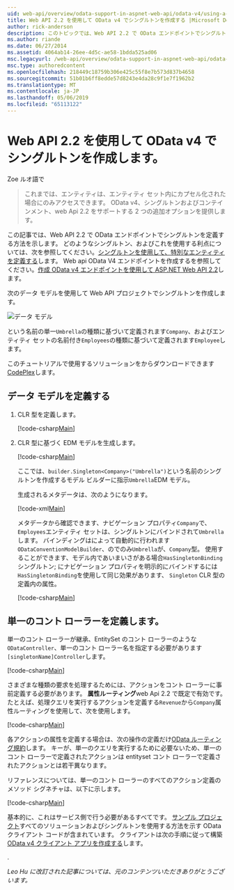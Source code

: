 ```yaml
---
uid: web-api/overview/odata-support-in-aspnet-web-api/odata-v4/using-a-singleton-in-an-odata-endpoint-in-web-api-22
title: Web API 2.2 を使用して OData v4 でシングルトンを作成する |Microsoft Docs
author: rick-anderson
description: このトピックでは、Web API 2.2 で OData エンドポイントでシングルトンを定義する方法を示します。
ms.author: riande
ms.date: 06/27/2014
ms.assetid: 4064ab14-26ee-4d5c-ae58-1bdda525ad06
msc.legacyurl: /web-api/overview/odata-support-in-aspnet-web-api/odata-v4/using-a-singleton-in-an-odata-endpoint-in-web-api-22
msc.type: authoredcontent
ms.openlocfilehash: 218449c18759b306e425c55f8e7b573d837b4658
ms.sourcegitcommit: 51b01b6ff8edde57d8243e4da28c9f1e7f1962b2
ms.translationtype: MT
ms.contentlocale: ja-JP
ms.lasthandoff: 05/06/2019
ms.locfileid: "65113122"
---
```

# <a name="create-a-singleton-in-odata-v4-using-web-api-22"></a>Web API 2.2 を使用して OData v4 でシングルトンを作成します。

Zoe ルオ語で

> これまでは、エンティティは、エンティティ セット内にカプセル化された場合にのみアクセスできます。 OData v4、シングルトンおよびコンテインメント、web Api 2.2 をサポートする 2 つの追加オプションを提供します。

この記事では、Web API 2.2 で OData エンドポイントでシングルトンを定義する方法を示します。 どのようなシングルトン、およびこれを使用する利点については、次を参照してください。[シングルトンを使用して、特別なエンティティを定義する](https://blogs.msdn.com/b/odatateam/archive/2014/03/05/use-singleton-to-define-your-special-entity.aspx)します。 Web api OData V4 エンドポイントを作成するを参照してください。[作成 OData v4 エンドポイントを使用して ASP.NET Web API 2.2](create-an-odata-v4-endpoint.md)します。 

次のデータ モデルを使用して Web API プロジェクトでシングルトンを作成します。

![データ モデル](using-a-singleton-in-an-odata-endpoint-in-web-api-22/_static/image1.png)

という名前の単一`Umbrella`の種類に基づいて定義されます`Company`、およびエンティティ セットの名前付き`Employees`の種類に基づいて定義されます`Employee`します。

このチュートリアルで使用するソリューションをからダウンロードできます[CodePlex](http://aspnet.codeplex.com/sourcecontrol/latest#Samples/WebApi/OData/v4/ODataSingletonSample/)します。

## <a name="define-the-data-model"></a>データ モデルを定義する

1. CLR 型を定義します。

    [!code-csharp[Main](using-a-singleton-in-an-odata-endpoint-in-web-api-22/samples/sample1.cs)]
2. CLR 型に基づく EDM モデルを生成します。

    [!code-csharp[Main](using-a-singleton-in-an-odata-endpoint-in-web-api-22/samples/sample2.cs)]

    ここでは、`builder.Singleton<Company>("Umbrella")`という名前のシングルトンを作成するモデル ビルダーに指示`Umbrella`EDM モデル。

    生成されるメタデータは、次のようになります。

    [!code-xml[Main](using-a-singleton-in-an-odata-endpoint-in-web-api-22/samples/sample3.xml)]

    メタデータから確認できます、ナビゲーション プロパティ`Company`で、`Employees`エンティティ セットは、シングルトンにバインドされて`Umbrella`します。 バインディングはによって自動的に行われます`ODataConventionModelBuilder`、のでのみ`Umbrella`が、`Company`型。 使用することができます、モデル内であいまいさがある場合`HasSingletonBinding`シングルトン; にナビゲーション プロパティを明示的にバインドするには`HasSingletonBinding`を使用して同じ効果があります、 `Singleton` CLR 型の定義内の属性。

    [!code-csharp[Main](using-a-singleton-in-an-odata-endpoint-in-web-api-22/samples/sample4.cs)]

## <a name="define-the-singleton-controller"></a>単一のコント ローラーを定義します。

単一のコント ローラーが継承、EntitySet のコント ローラーのような`ODataController`、単一のコント ローラー名を指定する必要があります`[singletonName]Controller`します。

[!code-csharp[Main](using-a-singleton-in-an-odata-endpoint-in-web-api-22/samples/sample5.cs)]

さまざまな種類の要求を処理するためには、アクションをコント ローラーに事前定義する必要があります。 **属性ルーティング**web Api 2.2 で既定で有効です。 たとえば、処理クエリを実行するアクションを定義する`Revenue`から`Company`属性ルーティングを使用して、次を使用します。

[!code-csharp[Main](using-a-singleton-in-an-odata-endpoint-in-web-api-22/samples/sample6.cs)]

各アクションの属性を定義する場合は、次の操作の定義だけ[OData ルーティング規約](../odata-routing-conventions.md)します。 キーが、単一のクエリを実行するために必要ないため、単一のコント ローラーで定義されたアクションは entityset コント ローラーで定義されたアクションとは若干異なります。

リファレンスについては、単一のコント ローラーのすべてのアクション定義のメソッド シグネチャは、以下に示します。

[!code-csharp[Main](using-a-singleton-in-an-odata-endpoint-in-web-api-22/samples/sample7.cs)]

基本的に、これはサービス側で行う必要があるすべてです。 [サンプル プロジェクト](http://aspnet.codeplex.com/sourcecontrol/latest#Samples/WebApi/OData/v4/ODataSingletonSample/)すべてのソリューションおよびシングルトンを使用する方法を示す OData クライアント コードが含まれています。 クライアントは次の手順に従って構築[OData v4 クライアント アプリを作成する](create-an-odata-v4-client-app.md)します。

. 

*Leo Hu に改訂された記事については、元のコンテンツいただきありがとうございます。*
